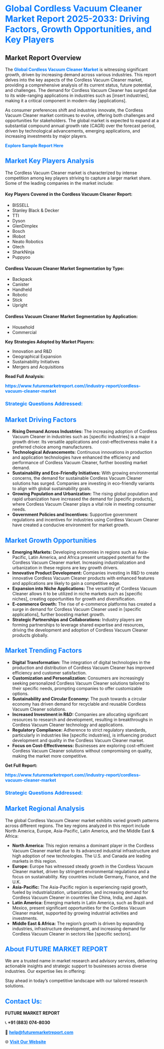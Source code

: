 <h1 style="color: #007BFF;">Global Cordless Vacuum Cleaner Market Report 2025-2033: Driving Factors, Growth Opportunities, and Key Players</h1>

<section id="overview">
<h2>Market Report Overview</h2>
<p>The <a href="https://www.futuremarketreport.com//industry-report/cordless-vacuum-cleaner-market" style="color: #007BFF; text-decoration: none;"><strong>Global Cordless Vacuum Cleaner Market</strong></a> is witnessing significant growth, driven by increasing demand across various industries. This report delves into the key aspects of the Cordless Vacuum Cleaner market, providing a comprehensive analysis of its current status, future potential, and challenges. The demand for Cordless Vacuum Cleaner has surged due to its wide-ranging applications in industries such as [insert industries], making it a critical component in modern-day [applications].</p>
<p>As consumer preferences shift and industries innovate, the Cordless Vacuum Cleaner market continues to evolve, offering both challenges and opportunities for stakeholders. The global market is expected to expand at a substantial compound annual growth rate (CAGR) over the forecast period, driven by technological advancements, emerging applications, and increasing investments by major players.</p>
</section>

<section id="overview">
<p><a href="https://www.futuremarketreport.com//request-sample/reportId=85808" style="color: #007BFF; text-decoration: none;"><strong>Explore Sample Report Here</strong></a></p>
</section>

<section id="key-players">
<h2 style="color: #007BFF;">Market Key Players Analysis</h2>
<p>The Cordless Vacuum Cleaner market is characterized by intense competition among key players striving to capture a larger market share. Some of the leading companies in the market include:</p>
<h4>Key Players Covered in the Cordless Vacuum Cleaner Report:</h4>
<ul><li>BISSELL</li><li>Stanley Black &amp; Decker</li><li>TTI</li><li>Dyson</li><li>GlenDimplex</li><li>Bosch</li><li>IRobot</li><li>Neato Robotics</li><li>Gtech</li><li>SharkNinja</li><li>Puppyoo</li></ul>
<h4>Cordless Vacuum Cleaner Market Segmentation by Type:</h4>
<ul><li>Backpack</li><li>Canister</li><li>Handheld</li><li>Robotic</li><li>Stick</li><li>Upright</li></ul>

<h4>Cordless Vacuum Cleaner Market Segmentation by Application:</h4>
<ul><li>Household</li><li>Commercial</li></ul>
<p><strong>Key Strategies Adopted by Market Players:</strong></p>
<ul>
<li>Innovation and R&D</li>
<li>Geographical Expansion</li>
<li>Sustainability Initiatives</li>
<li>Mergers and Acquisitions</li>
</ul>
</section>

<section>
<p><strong>Read Full Analysis: </strong></p><a href="https://www.futuremarketreport.com//industry-report/cordless-vacuum-cleaner-market" style="color: #007BFF; text-decoration: none;"><strong>https://www.futuremarketreport.com//industry-report/cordless-vacuum-cleaner-market</strong></a>
<h3 style="color: #007BFF;">Strategic Questions Addressed:</h3>
</section>

<section id="driving-factors">
<h2 style="color: #007BFF;">Market Driving Factors</h2>
<ul>
<li><strong>Rising Demand Across Industries:</strong> The increasing adoption of Cordless Vacuum Cleaner in industries such as [specific industries] is a major growth driver. Its versatile applications and cost-effectiveness make it a preferred choice among manufacturers.</li>
<li><strong>Technological Advancements:</strong> Continuous innovations in production and application technologies have enhanced the efficiency and performance of Cordless Vacuum Cleaner, further boosting market demand.</li>
<li><strong>Sustainability and Eco-Friendly Initiatives:</strong> With growing environmental concerns, the demand for sustainable Cordless Vacuum Cleaner solutions has surged. Companies are investing in eco-friendly variants to align with global sustainability goals.</li>
<li><strong>Growing Population and Urbanization:</strong> The rising global population and rapid urbanization have increased the demand for [specific products], where Cordless Vacuum Cleaner plays a vital role in meeting consumer needs.</li>
<li><strong>Government Policies and Incentives:</strong> Supportive government regulations and incentives for industries using Cordless Vacuum Cleaner have created a conducive environment for market growth.</li>
</ul>
</section>

<section id="growth-opportunities">
<h2 style="color: #007BFF;">Market Growth Opportunities</h2>
<ul>
<li><strong>Emerging Markets:</strong> Developing economies in regions such as Asia-Pacific, Latin America, and Africa present untapped potential for the Cordless Vacuum Cleaner market. Increasing industrialization and urbanization in these regions are key growth drivers.</li>
<li><strong>Innovative Product Development:</strong> Companies investing in R&D to create innovative Cordless Vacuum Cleaner products with enhanced features and applications are likely to gain a competitive edge.</li>
<li><strong>Expansion into Niche Applications:</strong> The versatility of Cordless Vacuum Cleaner allows it to be utilized in niche markets such as [specific niches], creating opportunities for growth and diversification.</li>
<li><strong>E-commerce Growth:</strong> The rise of e-commerce platforms has created a surge in demand for Cordless Vacuum Cleaner used in [specific applications], further boosting market growth.</li>
<li><strong>Strategic Partnerships and Collaborations:</strong> Industry players are forming partnerships to leverage shared expertise and resources, driving the development and adoption of Cordless Vacuum Cleaner products globally.</li>
</ul>
</section>

<section id="trending-factors">
<h2 style="color: #007BFF;">Market Trending Factors</h2>
<ul>
<li><strong>Digital Transformation:</strong> The integration of digital technologies in the production and distribution of Cordless Vacuum Cleaner has improved efficiency and customer satisfaction.</li>
<li><strong>Customization and Personalization:</strong> Consumers are increasingly seeking personalized Cordless Vacuum Cleaner solutions tailored to their specific needs, prompting companies to offer customizable options.</li>
<li><strong>Sustainability and Circular Economy:</strong> The push towards a circular economy has driven demand for recyclable and reusable Cordless Vacuum Cleaner solutions.</li>
<li><strong>Increased Investment in R&D:</strong> Companies are allocating significant resources to research and development, resulting in breakthroughs in Cordless Vacuum Cleaner technology and applications.</li>
<li><strong>Regulatory Compliance:</strong> Adherence to strict regulatory standards, particularly in industries like [specific industries], is influencing product development and quality in the Cordless Vacuum Cleaner market.</li>
<li><strong>Focus on Cost-Effectiveness:</strong> Businesses are exploring cost-efficient Cordless Vacuum Cleaner solutions without compromising on quality, making the market more competitive.</li>
</ul>
</section>

<section>
<p><strong>Get Full Report: </strong></p><a href="https://www.futuremarketreport.com//industry-report/cordless-vacuum-cleaner-market" style="color: #007BFF; text-decoration: none;"><strong>https://www.futuremarketreport.com//industry-report/cordless-vacuum-cleaner-market</strong></a>
<h3 style="color: #007BFF;">Strategic Questions Addressed:</h3>
</section>


<section id="regional-analysis">
<h2 style="color: #007BFF;">Market Regional Analysis</h2>
<p>The global Cordless Vacuum Cleaner market exhibits varied growth patterns across different regions. The key regions analyzed in this report include North America, Europe, Asia-Pacific, Latin America, and the Middle East & Africa:</p>
<ul>
<li><strong>North America:</strong> This region remains a dominant player in the Cordless Vacuum Cleaner market due to its advanced industrial infrastructure and high adoption of new technologies. The U.S. and Canada are leading markets in this region.</li>
<li><strong>Europe:</strong> Europe has witnessed steady growth in the Cordless Vacuum Cleaner market, driven by stringent environmental regulations and a focus on sustainability. Key countries include Germany, France, and the U.K.</li>
<li><strong>Asia-Pacific:</strong> The Asia-Pacific region is experiencing rapid growth, fueled by industrialization, urbanization, and increasing demand for Cordless Vacuum Cleaner in countries like China, India, and Japan.</li>
<li><strong>Latin America:</strong> Emerging markets in Latin America, such as Brazil and Mexico, present significant opportunities for the Cordless Vacuum Cleaner market, supported by growing industrial activities and investments.</li>
<li><strong>Middle East & Africa:</strong> The region’s growth is driven by expanding industries, infrastructure development, and increasing demand for Cordless Vacuum Cleaner in sectors like [specific sectors].</li>
</ul>
</section>

<footer>
<h2 style="color: #007BFF;">About FUTURE MARKET REPORT</h2>
<p>We are a trusted name in market research and advisory services, delivering actionable insights and strategic support to businesses across diverse industries. Our expertise lies in offering:</p>

<p>Stay ahead in today’s competitive landscape with our tailored research solutions.</p>

<h2 style="color: #007BFF;">Contact Us:</h2>
<p><strong>FUTURE MARKET REPORT</strong></p>
<p>📞 <strong>+91 (883) 074-8030</strong></p>
<p>📧 <strong><a href="mailto:help@futuremarketreport.com" style="color: #007BFF;">help@futuremarketreport.com</a></strong></p>
<p>🌐 <strong><a href="https://www.futuremarketreport.com/" style="color: #007BFF;">Visit Our Website</a></strong></p>
</footer>